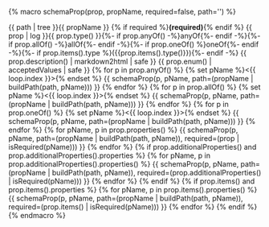 {% macro schemaProp(prop, propName, required=false, path='') %}
<tr>
  <td>{{ path | tree }}{{ propName }} {% if required %}<strong>(required)</strong>{% endif %}</td>
  <td>{{ prop | log }}{{ prop.type() }}{%- if prop.anyOf() -%}anyOf{%- endif -%}{%- if prop.allOf() -%}allOf{%- endif -%}{%- if prop.oneOf() %}oneOf{%- endif -%}{%- if prop.items().type %}({{prop.items().type()}}){%- endif -%}</td>
  <td>{{ prop.description() | markdown2html | safe }}</td>
  <td>{{ prop.enum() | acceptedValues | safe }}</td>
</tr>
{% for p in prop.anyOf() %}
{% set pName %}<{{ loop.index }}>{% endset %}
{{ schemaProp(p, pName, path=(propName | buildPath(path, pName))) }}
{% endfor %}
{% for p in prop.allOf() %}
{% set pName %}<{{ loop.index }}>{% endset %}
{{ schemaProp(p, pName, path=(propName | buildPath(path, pName))) }}
{% endfor %}
{% for p in prop.oneOf() %}
{% set pName %}<{{ loop.index }}>{% endset %}
{{ schemaProp(p, pName, path=(propName | buildPath(path, pName))) }}
{% endfor %}
{% for pName, p in prop.properties() %}
{{ schemaProp(p, pName, path=(propName | buildPath(path, pName)), required=(prop | isRequired(pName))) }}
{% endfor %}
{% if prop.additionalProperties() and prop.additionalProperties().properties %}
{% for pName, p in prop.additionalProperties().properties() %}
{{ schemaProp(p, pName, path=(propName | buildPath(path, pName)), required=(prop.additionalProperties() | isRequired(pName))) }}
{% endfor %}
{% endif %}
{% if prop.items() and prop.items().properties %}
{% for pName, p in prop.items().properties() %}
{{ schemaProp(p, pName, path=(propName | buildPath(path, pName)), required=(prop.items() | isRequired(pName))) }}
{% endfor %}
{% endif %}
{% endmacro %}

